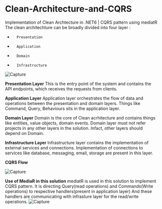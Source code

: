 # Clean-Architecture-and-CQRS
Implementation of Clean Archtecture in .NET6 | CQRS pattern using mediatR
The clean architechture can be broadly divided into four layer : 
-       Presentation
-       Application
-       Domain
-       Infrastructure     
![Capture](https://github.com/HqRhn/Architecture-Tests/assets/141786593/90a2bb38-b4a8-4b23-b3e5-4a21ed2e7f26)


**Presentation Layer**
This is the entry point of the system and contains the API endpoints, which receives the requests from clients.

**Application Layer**
Application layer orchestrates the flow of data and operations between the presentation and domain layers. 
Things like Command, Query, Behaviours sits in the application layer.

**Domain Layer**
Domain is the core of Clean acrhitecture and contains things like entities, value objects, domain events.
Domain layer must not refer projects in any other layers in the solution.
Infact, other layers should depend on Domain.


**Infrastructure Layer**
Infrastructure layer contains the implementation of external services and connections.
Implementation of connections to services like database, messaging, email, storage are present in this layer.

**CQRS Flow**

![Capture](https://github.com/HqRhn/Architecture-Tests/assets/141786593/cba9e355-305f-4ef7-9122-dcc874452dcb)


**Use of MediaR in this solution**
mediatR is used in this solution to implement CQRS pattern.
It is directing Query(read operations) and Commands(Write operations) to respective handlers(present in application layer)
And these handlers are communicating with infrasture layer for the read/write operations.
![Capture](https://github.com/HqRhn/Architecture-Tests/assets/141786593/237c0852-291c-4138-a9e1-65f26babb8c8)

